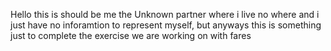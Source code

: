 Hello this is should be me the Unknown partner where i live no where and i just have no inforamtion to represent myself, but anyways this is something just to complete the exercise we are working on with fares

